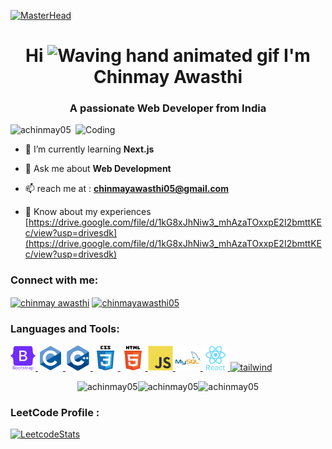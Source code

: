 [![MasterHead](https://camo.githubusercontent.com/410692453565c8609eea9618bfafcfd200288a6dab6d8a23b8205251173b525a/68747470733a2f2f6d69726f2e6d656469756d2e636f6d2f6d61782f313430302f312a4f785437556a4977686b6c4b453864385346796f37672e676966)]()



<h1 align="center">Hi <img src="https://raw.githubusercontent.com/nixin72/nixin72/master/wave.gif" 
         alt="Waving hand animated gif"
         height="45"
         width="45" /> I'm Chinmay Awasthi </h1>
         
<h3 align="center">A passionate Web Developer from India</h3>
<img align="right" alt="Coding" width="400" src="https://cdn.dribbble.com/users/2131993/screenshots/4948736/thoughtworks-gif_dribbble.gif">

<p align="left"> <img src="https://komarev.com/ghpvc/?username=achinmay05&label=Profile%20views&color=0e75b6&style=flat" alt="achinmay05" /> </p>

- 🌱 I’m currently learning **Next.js**

- 💬 Ask me about **Web Development**

- 📫 reach me at : **chinmayawasthi05@gmail.com**

- 📄 Know about my experiences [https://drive.google.com/file/d/1kG8xJhNiw3_mhAzaTOxxpE2I2bmttKEc/view?usp=drivesdk](https://drive.google.com/file/d/1kG8xJhNiw3_mhAzaTOxxpE2I2bmttKEc/view?usp=drivesdk)

<h3 align="left">Connect with me:</h3>
<p align="left">
<a href="https://www.linkedin.com/in/chinmay-awasthi-15ba49262?utm_source=share&utm_campaign=share_via&utm_content=profile&utm_medium=android_app" target="blank"><img align="center" src="https://raw.githubusercontent.com/rahuldkjain/github-profile-readme-generator/master/src/images/icons/Social/linked-in-alt.svg" alt="chinmay awasthi" height="30" width="40" /></a>
<a href="https://instagram.com/chinmayawasthi05" target="blank"><img align="center" src="https://raw.githubusercontent.com/rahuldkjain/github-profile-readme-generator/master/src/images/icons/Social/instagram.svg" alt="chinmayawasthi05" height="30" width="40" /></a>
</p>

<h3 align="left">Languages and Tools:</h3>
<p align="left"> <a href="https://getbootstrap.com" target="_blank" rel="noreferrer"> <img src="https://raw.githubusercontent.com/devicons/devicon/master/icons/bootstrap/bootstrap-plain-wordmark.svg" alt="bootstrap" width="40" height="40"/> </a> <a href="https://www.cprogramming.com/" target="_blank" rel="noreferrer"> <img src="https://raw.githubusercontent.com/devicons/devicon/master/icons/c/c-original.svg" alt="c" width="40" height="40"/> </a> <a href="https://www.w3schools.com/cpp/" target="_blank" rel="noreferrer"> <img src="https://raw.githubusercontent.com/devicons/devicon/master/icons/cplusplus/cplusplus-original.svg" alt="cplusplus" width="40" height="40"/> </a> <a href="https://www.w3schools.com/css/" target="_blank" rel="noreferrer"> <img src="https://raw.githubusercontent.com/devicons/devicon/master/icons/css3/css3-original-wordmark.svg" alt="css3" width="40" height="40"/> </a> <a href="https://www.w3.org/html/" target="_blank" rel="noreferrer"> <img src="https://raw.githubusercontent.com/devicons/devicon/master/icons/html5/html5-original-wordmark.svg" alt="html5" width="40" height="40"/> </a> <a href="https://developer.mozilla.org/en-US/docs/Web/JavaScript" target="_blank" rel="noreferrer"> <img src="https://raw.githubusercontent.com/devicons/devicon/master/icons/javascript/javascript-original.svg" alt="javascript" width="40" height="40"/> </a> <a href="https://www.mysql.com/" target="_blank" rel="noreferrer"> <img src="https://raw.githubusercontent.com/devicons/devicon/master/icons/mysql/mysql-original-wordmark.svg" alt="mysql" width="40" height="40"/> </a> <a href="https://reactjs.org/" target="_blank" rel="noreferrer"> <img src="https://raw.githubusercontent.com/devicons/devicon/master/icons/react/react-original-wordmark.svg" alt="react" width="40" height="40"/> </a> <a href="https://tailwindcss.com/" target="_blank" rel="noreferrer"> <img src="https://www.vectorlogo.zone/logos/tailwindcss/tailwindcss-icon.svg" alt="tailwind" width="40" height="40"/> </a> </p>

<div style="display: flex; flex-direction: row; justify-content: center;">
    <img src="https://github-readme-stats.vercel.app/api/top-langs?username=achinmay05&theme=dark&show_icons=true&locale=en&layout=compact" alt="achinmay05" /><br/>
    <img src="https://github-readme-stats.vercel.app/api?username=achinmay05&theme=dark&show_icons=true&locale=en" alt="achinmay05" /><br/>
    <img src="https://github-readme-streak-stats.herokuapp.com?user=Achinmay05&theme=dark" alt="achinmay05" />
</div>

<h3 align="left">LeetCode Profile :</h3>

<a href="https://leetcode.com/Chinm4y" target="_blank">
  <img src="https://leetcard.jacoblin.cool/Chinm4y" alt="LeetcodeStats">
</a>
